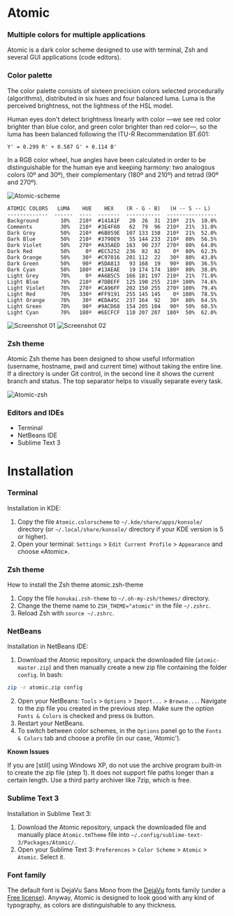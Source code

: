 # Atomic
### Multiple colors for multiple applications

Atomic is a dark color scheme designed to use with terminal, Zsh and several GUI applications (code editors).

### Color palette

The color palette consists of sixteen precision colors selected procedurally (algorithms), distributed in six hues and four balanced luma. Luma is the perceived brightness, not the lightness of the HSL model.

Human eyes don't detect brightness linearly with color —we see red color brighter than blue color, and green color brighter than red color—, so the luma has been balanced following the ITU-R Recommendation BT.601:

`Y' = 0.299 R' + 0.587 G' + 0.114 B'`

In a RGB color wheel, hue angles have been calculated in order to be distinguishable for the human eye and keeping harmony: two analogous colors (0º and 30º), their complementary (180º and 210º) and tetrad (90º and 270º).

![Atomic-scheme](https://github.com/gerardbm/Atomic/blob/master/img/atomic-scheme.png)

```
ATOMIC COLORS   LUMA    HUE    HEX    (R - G - B)   (H -- S -- L)
-------------  ------  ----  -------  -----------  ----------------
Background       10%   210º  #141A1F   20  26  31  210º  21%  10.0%
Comments         30%   210º  #3E4F60   62  79  96  210º  21%  31.0%
Dark Grey        50%   210º  #6B859E  107 133 158  210º  21%  52.0%
Dark Blue        50%   210º  #3790E9   55 144 233  210º  80%  56.5%
Dark Violet      50%   270º  #A35AED  163  90 237  270º  80%  64.0%
Dark Red         50%     0º  #EC5252  236  82  82    0º  80%  62.3%
Dark Orange      50%    30º  #C97016  201 112  22   30º  80%  43.8%
Dark Green       50%    90º  #5DA813   93 168  19   90º  80%  36.5%
Dark Cyan        50%   180º  #13AEAE   19 174 174  180º  80%  38.0%
Light Grey       70%     0º  #A6B5C5  166 181 197  210º  21%  71.0%
Light Blue       70%   210º  #7DBEFF  125 190 255  210º 100%  74.6%
Light Violet     70%   270º  #CA96FF  202 150 255  270º 100%  79.4%
Light Red        70%   330º  #FF9191  255 145 145    0º 100%  78.5%
Light Orange     70%    30º  #EDA45C  237 164  92   30º  80%  64.5%
Light Green      70%    90º  #9ACD68  154 205 104   90º  50%  60.5%
Light Cyan       70%   180º  #6ECFCF  110 207 207  180º  50%  62.0%
```

![Screenshot 01](https://raw.githubusercontent.com/gerardbm/Atomic/master/img/screenshot-st3-css.png)
![Screenshot 02](https://raw.githubusercontent.com/gerardbm/Atomic/master/img/screenshot-st3-php.png)

### Zsh theme

Atomic Zsh theme has been designed to show useful information (username, hostname, pwd and current time) without taking the entire line. If a directory is under Git control, in the second line it shows the current branch and status. The top separator helps to visually separate every task.

![Atomic-zsh](https://github.com/gerardbm/Atomic/blob/master/img/prompt-zsh.png)

### Editors and IDEs

- Terminal
- NetBeans IDE
- Sublime Text 3

# Installation
### Terminal

Installation in KDE:

1. Copy the file `Atomic.colorscheme` to `~/.kde/share/apps/konsole/` directory (or `~/.local/share/konsole/` directory if your KDE version is 5 or higher).
2. Open your terminal: `Settings` > `Edit Current Profile` > `Appearance` and choose «Atomic».

### Zsh theme

How to install the Zsh theme atomic.zsh-theme

1. Copy the file `honukai.zsh-theme` to `~/.oh-my-zsh/themes/` directory.
2. Change the theme name to `ZSH_THEME="atomic"` in the file `~/.zshrc`.
3. Reload Zsh with `source ~/.zshrc`.

### NetBeans

Installation in NetBeans IDE:

1. Download the Atomic repository, unpack the downloaded file (`atomic-master.zip`) and then manually create a new zip file containing the folder `config`. In bash:
```bash
zip -r atomic.zip config
```
2. Open your NetBeans: `Tools` > `Options` > `Import...` > `Browse...`. Navigate to the zip file you created in the previous step. Make sure the option `Fonts & Colors` is checked and press `Ok` button.
3. Restart your NetBeans.
4. To switch between color schemes, in the `Options` panel go to the `Fonts & Colors` tab and choose a profile (in our case, 'Atomic').

**Known Issues**

If you are [still] using Windows XP, do not use the archive program built-in to create the zip file (step 1). It does not support file paths longer than a certain length. Use a third party archiver like 7zip, which is free.

### Sublime Text 3

Installation in Sublime Text 3:

1. Download the Atomic repository, unpack the downloaded file and manually place `Atomic.tmTheme` file into `~/.config/sublime-text-3/Packages/Atomic/`.
2. Open your Sublime Text 3: `Preferences` > `Color Scheme` > `Atomic` > `Atomic`. Select it.

### Font family

The default font is DejaVu Sans Mono from the [DejaVu](http://dejavu-fonts.org) fonts family (under a [Free license](http://dejavu-fonts.org/wiki/License)). Anyway, Atomic is designed to look good with any kind of typography, as colors are distinguishable to any thickness.
